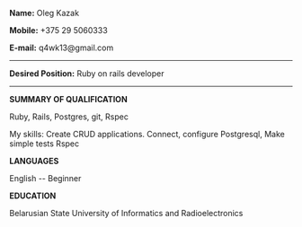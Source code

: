**Name:**                 Oleg Kazak

**Mobile:**               +375 29 5060333

**E-mail:**               q4wk13\@gmail.com

---------------------
**Desired Position:**     Ruby on rails developer

-----------------------  
**SUMMARY OF QUALIFICATION**

 Ruby, Rails, Postgres, git, Rspec
 
 My skills: Create CRUD applications. Connect, configure Postgresql, Make simple tests Rspec
 
 
**LANGUAGES**

 English -- Beginner
 
 
 
**EDUCATION**

Belarusian State University of Informatics and Radioelectronics


